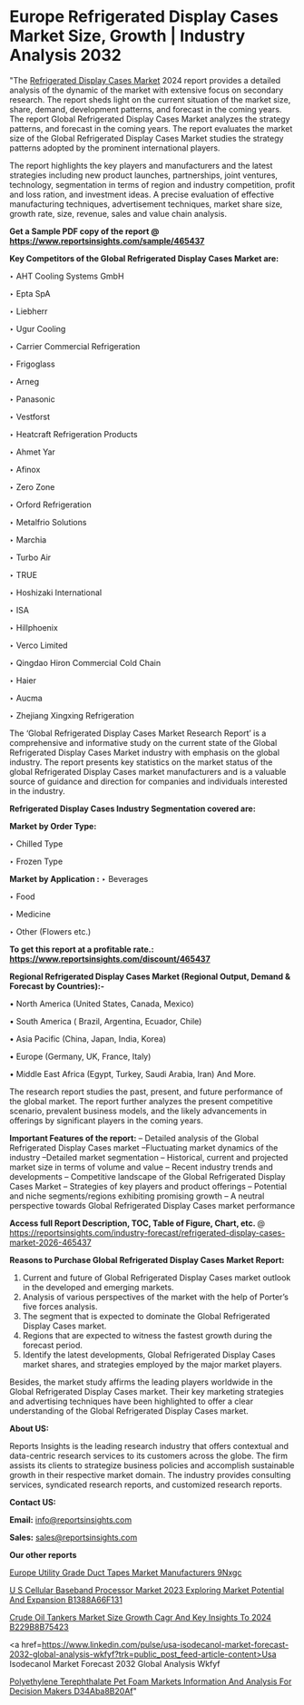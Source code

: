 # Europe Refrigerated Display Cases Market Size, Growth | Industry Analysis 2032

"The <a href=https://www.reportsinsights.com/sample/465437>Refrigerated Display Cases Market</a> 2024 report provides a detailed analysis of the dynamic of the market with extensive focus on secondary research. The report sheds light on the current situation of the market size, share, demand, development patterns, and forecast in the coming years. The report Global Refrigerated Display Cases Market analyzes the strategy patterns, and forecast in the coming years. The report evaluates the market size of the Global Refrigerated Display Cases Market studies the strategy patterns adopted by the prominent international players.

The report highlights the key players and manufacturers and the latest strategies including new product launches, partnerships, joint ventures, technology, segmentation in terms of region and industry competition, profit and loss ration, and investment ideas. A precise evaluation of effective manufacturing techniques, advertisement techniques, market share size, growth rate, size, revenue, sales and value chain analysis.

<strong>Get a Sample PDF copy of the report @ <a href=https://www.reportsinsights.com/sample/465437 style=color:#0000ff;>https://www.reportsinsights.com/sample/465437</a></strong>

<strong>Key Competitors of the Global Refrigerated Display Cases Market are:</strong>

‣ AHT Cooling Systems GmbH

‣ Epta SpA

‣ Liebherr

‣ Ugur Cooling

‣ Carrier Commercial Refrigeration

‣ Frigoglass

‣ Arneg

‣ Panasonic

‣ Vestforst

‣ Heatcraft Refrigeration Products

‣ Ahmet Yar

‣ Afinox

‣ Zero Zone

‣ Orford Refrigeration

‣ Metalfrio Solutions

‣ Marchia

‣ Turbo Air

‣ TRUE

‣ Hoshizaki International

‣ ISA

‣ Hillphoenix

‣ Verco Limited

‣ Qingdao Hiron Commercial Cold Chain

‣ Haier

‣ Aucma

‣ Zhejiang Xingxing Refrigeration

The ‘Global Refrigerated Display Cases Market Research Report’ is a comprehensive and informative study on the current state of the Global Refrigerated Display Cases Market industry with emphasis on the global industry. The report presents key statistics on the market status of the global Refrigerated Display Cases market manufacturers and is a valuable source of guidance and direction for companies and individuals interested in the industry.

<strong>Refrigerated Display Cases Industry Segmentation covered are:</strong>

<strong>Market by Order Type: </strong>

‣ Chilled Type

‣ Frozen Type

<strong>Market by Application :</strong>
 ‣ Beverages

‣ Food

‣ Medicine

‣ Other (Flowers etc.)

<strong>To get this report at a profitable rate.: <a href=https://www.reportsinsights.com/discount/465437 style=color:#0000ff;>https://www.reportsinsights.com/discount/465437</a></strong>

<strong>Regional Refrigerated Display Cases Market (Regional Output, Demand &amp; Forecast by Countries):-</strong>

• North America (United States, Canada, Mexico)

• South America ( Brazil, Argentina, Ecuador, Chile)

• Asia Pacific (China, Japan, India, Korea)

• Europe (Germany, UK, France, Italy)

• Middle East Africa (Egypt, Turkey, Saudi Arabia, Iran) And More.

The research report studies the past, present, and future performance of the global market. The report further analyzes the present competitive scenario, prevalent business models, and the likely advancements in offerings by significant players in the coming years.

<strong>Important Features of the report:</strong>
– Detailed analysis of the Global Refrigerated Display Cases market
–Fluctuating market dynamics of the industry
–Detailed market segmentation
– Historical, current and projected market size in terms of volume and value
– Recent industry trends and developments
– Competitive landscape of the Global Refrigerated Display Cases Market
– Strategies of key players and product offerings
– Potential and niche segments/regions exhibiting promising growth
– A neutral perspective towards Global Refrigerated Display Cases market performance

<strong>Access full Report Description, TOC, Table of Figure, Chart, etc. </strong>@   <a href=https://reportsinsights.com/industry-forecast/refrigerated-display-cases-market-2026-465437 style=color:#0000ff;>https://reportsinsights.com/industry-forecast/refrigerated-display-cases-market-2026-465437</a>

<strong>Reasons to Purchase Global Refrigerated Display Cases Market Report:</strong>
1. Current and future of Global Refrigerated Display Cases market outlook in the developed and emerging markets.
2. Analysis of various perspectives of the market with the help of Porter’s five forces analysis.
3. The segment that is expected to dominate the Global Refrigerated Display Cases market.
4. Regions that are expected to witness the fastest growth during the forecast period.
5. Identify the latest developments, Global Refrigerated Display Cases market shares, and strategies employed by the major market players.

Besides, the market study affirms the leading players worldwide in the Global Refrigerated Display Cases market. Their key marketing strategies and advertising techniques have been highlighted to offer a clear understanding of the Global Refrigerated Display Cases market.

<strong><strong>About US</strong>:</strong>

Reports Insights is the leading research industry that offers contextual and data-centric research services to its customers across the globe. The firm assists its clients to strategize business policies and accomplish sustainable growth in their respective market domain. The industry provides consulting services, syndicated research reports, and customized research reports.

<strong>Contact US:</strong>

<p class=><b>Email:</b> <a href=mailto:info@reportsinsights.com>info@reportsinsights.com</a></p>
<p class=><b>Sales:</b> <a href=mailto:sales@reportsinsights.com>sales@reportsinsights.com</a></p>

<strong>Our other reports</strong>

<a href=https://www.linkedin.com/pulse/europe-utility-grade-duct-tapes-market-manufacturers-9nxgc/>Europe Utility Grade Duct Tapes Market Manufacturers 9Nxgc</a>

<a href=https://medium.com/@yadavahaan91/u-s-cellular-baseband-processor-market-2023-exploring-market-potential-and-expansion-b1388a66f131>U S Cellular Baseband Processor Market 2023 Exploring Market Potential And Expansion B1388A66F131</a>

<a href=https://medium.com/@anuradhapatil5375484/crude-oil-tankers-market-size-growth-cagr-and-key-insights-to-2024-b229b8b75423>Crude Oil Tankers Market Size Growth Cagr And Key Insights To 2024 B229B8B75423</a>

<a href=https://www.linkedin.com/pulse/usa-isodecanol-market-forecast-2032-global-analysis-wkfyf?trk=public_post_feed-article-content>Usa Isodecanol Market Forecast 2032 Global Analysis Wkfyf</a>

<a href=https://medium.com/@d7298290/polyethylene-terephthalate-pet-foam-markets-information-and-analysis-for-decision-makers-d34aba8b20af>Polyethylene Terephthalate Pet Foam Markets Information And Analysis For Decision Makers D34Aba8B20Af</a>"
